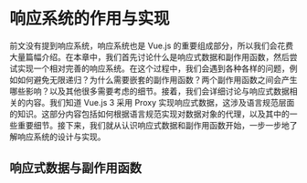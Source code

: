 # 响应系统的作用与实现

前文没有提到响应系统，响应系统也是 Vue.js 的重要组成部分，所以我们会花费大量篇幅介绍。在本章中，我们首先讨论什么是响应式数据和副作用函数，然后尝试实现一个相对完善的响应系统。在这个过程中，我们会遇到各种各样的问题，例如如何避免无限递归？为什么需要嵌套的副作用函数？两个副作用函数之间会产生哪些影响？以及其他很多需要考虑的细节。接着，我们会详细讨论与响应式数据相关的内容。我们知道 Vue.js 3 采用 Proxy 实现响应式数据，这涉及语言规范层面的知识。这部分内容包括如何根据语言规范实现对数据对象的代理，以及其中的一些重要细节。接下来，我们就从认识响应式数据和副作用函数开始，一步一步地了解响应系统的设计与实现。

## 响应式数据与副作用函数

